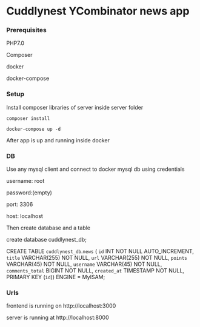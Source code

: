 # Cuddlynest YCombinator news app

### Prerequisites
PHP7.0

Composer

docker

docker-compose


### Setup

Install composer libraries of server inside server folder

```
composer install
```


```
docker-compose up -d
```

After app is up and running inside docker 

### DB

Use any mysql client and connect to docker mysql db using credentials

username: root

password:(empty)

port: 3306

host: localhost


Then create database and a table

create database cuddlynest_db;

CREATE TABLE `cuddlynest_db`.`news` (
  `id` INT NOT NULL AUTO_INCREMENT,
  `title` VARCHAR(255) NOT NULL,
  `url` VARCHAR(255) NOT NULL,
  `points` VARCHAR(45) NOT NULL,
  `username` VARCHAR(45) NOT NULL,
  `comments_total` BIGINT NOT NULL,
  `created_at` TIMESTAMP NOT NULL,
  PRIMARY KEY (`id`))
ENGINE = MyISAM;


### Urls

frontend is running on http://localhost:3000

server is running at http://localhost:8000

